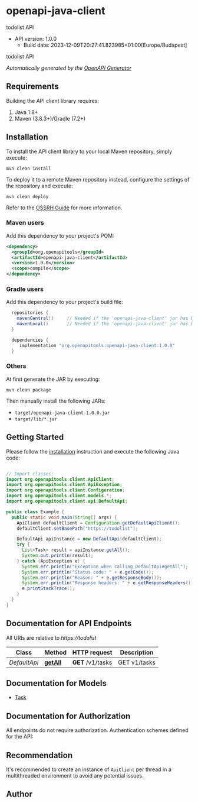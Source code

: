 # openapi-java-client

todolist API
- API version: 1.0.0
  - Build date: 2023-12-09T20:27:41.823985+01:00[Europe/Budapest]

todolist API


*Automatically generated by the [OpenAPI Generator](https://openapi-generator.tech)*


## Requirements

Building the API client library requires:
1. Java 1.8+
2. Maven (3.8.3+)/Gradle (7.2+)

## Installation

To install the API client library to your local Maven repository, simply execute:

```shell
mvn clean install
```

To deploy it to a remote Maven repository instead, configure the settings of the repository and execute:

```shell
mvn clean deploy
```

Refer to the [OSSRH Guide](http://central.sonatype.org/pages/ossrh-guide.html) for more information.

### Maven users

Add this dependency to your project's POM:

```xml
<dependency>
  <groupId>org.openapitools</groupId>
  <artifactId>openapi-java-client</artifactId>
  <version>1.0.0</version>
  <scope>compile</scope>
</dependency>
```

### Gradle users

Add this dependency to your project's build file:

```groovy
  repositories {
    mavenCentral()     // Needed if the 'openapi-java-client' jar has been published to maven central.
    mavenLocal()       // Needed if the 'openapi-java-client' jar has been published to the local maven repo.
  }

  dependencies {
     implementation "org.openapitools:openapi-java-client:1.0.0"
  }
```

### Others

At first generate the JAR by executing:

```shell
mvn clean package
```

Then manually install the following JARs:

* `target/openapi-java-client-1.0.0.jar`
* `target/lib/*.jar`

## Getting Started

Please follow the [installation](#installation) instruction and execute the following Java code:

```java

// Import classes:
import org.openapitools.client.ApiClient;
import org.openapitools.client.ApiException;
import org.openapitools.client.Configuration;
import org.openapitools.client.models.*;
import org.openapitools.client.api.DefaultApi;

public class Example {
  public static void main(String[] args) {
    ApiClient defaultClient = Configuration.getDefaultApiClient();
    defaultClient.setBasePath("https://todolist");

    DefaultApi apiInstance = new DefaultApi(defaultClient);
    try {
      List<Task> result = apiInstance.getAll();
      System.out.println(result);
    } catch (ApiException e) {
      System.err.println("Exception when calling DefaultApi#getAll");
      System.err.println("Status code: " + e.getCode());
      System.err.println("Reason: " + e.getResponseBody());
      System.err.println("Response headers: " + e.getResponseHeaders());
      e.printStackTrace();
    }
  }
}

```

## Documentation for API Endpoints

All URIs are relative to *https://todolist*

Class | Method | HTTP request | Description
------------ | ------------- | ------------- | -------------
*DefaultApi* | [**getAll**](docs/DefaultApi.md#getAll) | **GET** /v1/tasks | GET v1/tasks


## Documentation for Models

 - [Task](docs/Task.md)


## Documentation for Authorization

All endpoints do not require authorization.
Authentication schemes defined for the API:

## Recommendation

It's recommended to create an instance of `ApiClient` per thread in a multithreaded environment to avoid any potential issues.

## Author



